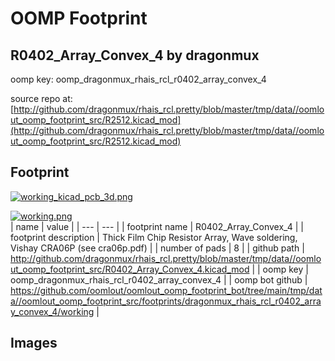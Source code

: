 # OOMP Footprint  
## R0402_Array_Convex_4  by dragonmux  
  
oomp key: oomp_dragonmux_rhais_rcl_r0402_array_convex_4  
  
source repo at: [http://github.com/dragonmux/rhais_rcl.pretty/blob/master/tmp/data//oomlout_oomp_footprint_src/R2512.kicad_mod](http://github.com/dragonmux/rhais_rcl.pretty/blob/master/tmp/data//oomlout_oomp_footprint_src/R2512.kicad_mod)  
## Footprint  
  
[![working_kicad_pcb_3d.png](working_kicad_pcb_3d_600.png)](working_kicad_pcb_3d.png)  
  
[![working.png](working_600.png)](working.png)  
| name | value | 
| --- | --- | 
| footprint name | R0402_Array_Convex_4 | 
| footprint description | Thick Film Chip Resistor Array, Wave soldering, Vishay CRA06P (see cra06p.pdf) | 
| number of pads | 8 | 
| github path | http://github.com/dragonmux/rhais_rcl.pretty/blob/master/tmp/data//oomlout_oomp_footprint_src/R0402_Array_Convex_4.kicad_mod | 
| oomp key | oomp_dragonmux_rhais_rcl_r0402_array_convex_4 | 
| oomp bot github | https://github.com/oomlout/oomlout_oomp_footprint_bot/tree/main/tmp/data//oomlout_oomp_footprint_src/footprints/dragonmux_rhais_rcl_r0402_array_convex_4/working | 
## Images  
